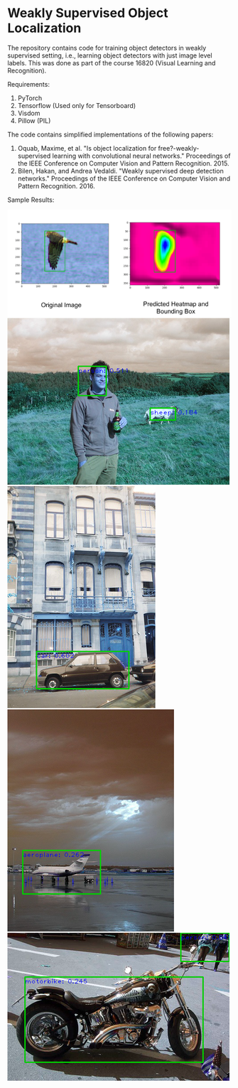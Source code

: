 # Weakly Supervised Object Localization

The repository contains code for training object detectors in weakly supervised setting, i.e., learning object detectors with just image level labels. This was done as part of the course 16820 (Visual Learning and Recognition). 

Requirements:
1. PyTorch 
2. Tensorflow (Used only for Tensorboard)
3. Visdom
4. Pillow (PIL)

The code contains simplified implementations of the following papers:
1. Oquab, Maxime, et al. "Is object localization for free?-weakly-supervised learning with convolutional neural networks." Proceedings of the IEEE Conference on Computer Vision and Pattern Recognition. 2015.
2. Bilen, Hakan, and Andrea Vedaldi. "Weakly supervised deep detection networks." Proceedings of the IEEE Conference on Computer Vision and Pattern Recognition. 2016.

Sample Results:

![Alt text](results/5.png?raw=true "UI view")
![Alt text](results/1.png?raw=true "UI view")
![Alt text](results/2.png?raw=true "UI view")
![Alt text](results/3.png?raw=true "UI view")
![Alt text](results/4.png?raw=true "UI view")
